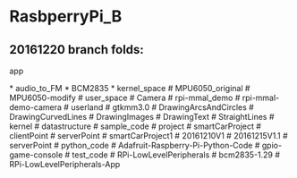 # RasbperryPi_B
<h2>20161220 branch folds:</h2>
<p> app </p>
*     audio_to_FM
*     BCM2835
*     kernel_space
#     MPU6050_original
#     MPU6050-modify
#     user_space
#   Camera
#     rpi-mmal_demo
#     rpi-mmal-demo-camera
#     userland
#   gtkmm3.0
#     DrawingArcsAndCircles
#     DrawingCurvedLines
#     DrawingImages
#     DrawingText
#     StraightLines
#   kernel
#     datastructure
#     sample_code
#   project
#     smartCarProject
#       clientPoint
#       serverPoint
#     smartCarProject1
#       20161210V1
#       20161215V1.1
#       serverPoint
#   python_code
#     Adafruit-Raspberry-Pi-Python-Code
#     gpio-game-console
#     test_code
#   RPi-LowLevelPeripherals
#     bcm2835-1.29
#     RPi-LowLevelPeripherals-App
